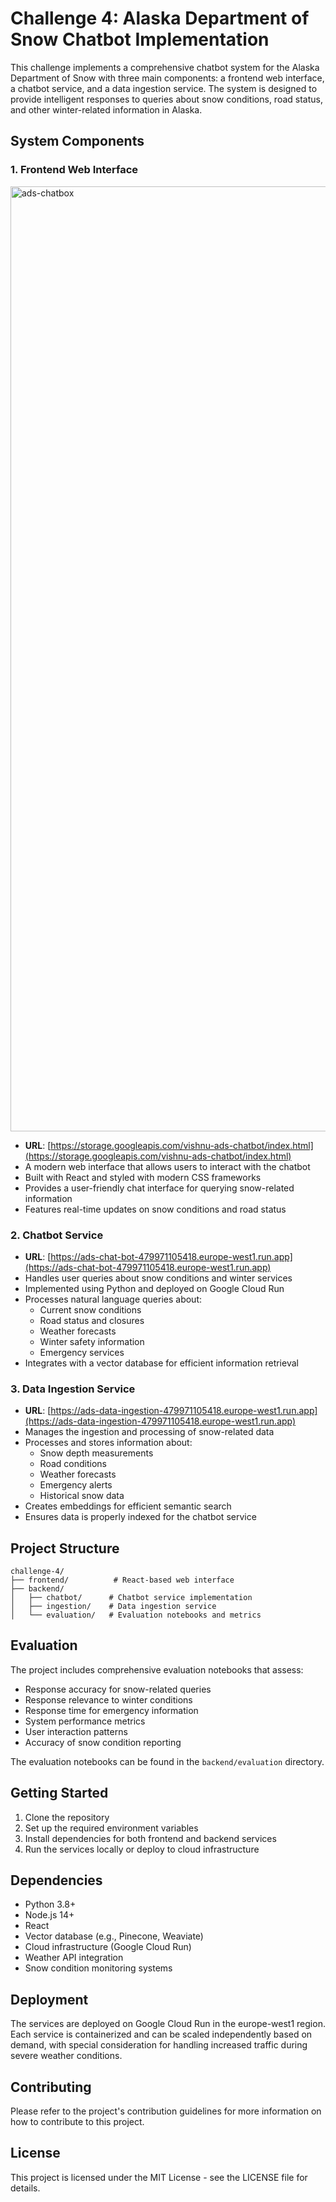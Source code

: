 # Challenge 4: Alaska Department of Snow Chatbot Implementation

This challenge implements a comprehensive chatbot system for the Alaska Department of Snow with three main components: a frontend web interface, a chatbot service, and a data ingestion service. The system is designed to provide intelligent responses to queries about snow conditions, road status, and other winter-related information in Alaska.

## System Components

### 1. Frontend Web Interface
<img width="1512" alt="ads-chatbox" src="https://github.com/user-attachments/assets/c1cdfb89-a6f3-4725-b1be-4891080e3d6f" />

- **URL**: [https://storage.googleapis.com/vishnu-ads-chatbot/index.html](https://storage.googleapis.com/vishnu-ads-chatbot/index.html)
- A modern web interface that allows users to interact with the chatbot
- Built with React and styled with modern CSS frameworks
- Provides a user-friendly chat interface for querying snow-related information
- Features real-time updates on snow conditions and road status

### 2. Chatbot Service

- **URL**: [https://ads-chat-bot-479971105418.europe-west1.run.app](https://ads-chat-bot-479971105418.europe-west1.run.app)
- Handles user queries about snow conditions and winter services
- Implemented using Python and deployed on Google Cloud Run
- Processes natural language queries about:
  - Current snow conditions
  - Road status and closures
  - Weather forecasts
  - Winter safety information
  - Emergency services
- Integrates with a vector database for efficient information retrieval

### 3. Data Ingestion Service

- **URL**: [https://ads-data-ingestion-479971105418.europe-west1.run.app](https://ads-data-ingestion-479971105418.europe-west1.run.app)
- Manages the ingestion and processing of snow-related data
- Processes and stores information about:
  - Snow depth measurements
  - Road conditions
  - Weather forecasts
  - Emergency alerts
  - Historical snow data
- Creates embeddings for efficient semantic search
- Ensures data is properly indexed for the chatbot service

## Project Structure

```
challenge-4/
├── frontend/          # React-based web interface
├── backend/
│   ├── chatbot/      # Chatbot service implementation
│   ├── ingestion/    # Data ingestion service
│   └── evaluation/   # Evaluation notebooks and metrics
```

## Evaluation

The project includes comprehensive evaluation notebooks that assess:

- Response accuracy for snow-related queries
- Response relevance to winter conditions
- Response time for emergency information
- System performance metrics
- User interaction patterns
- Accuracy of snow condition reporting

The evaluation notebooks can be found in the `backend/evaluation` directory.

## Getting Started

1. Clone the repository
2. Set up the required environment variables
3. Install dependencies for both frontend and backend services
4. Run the services locally or deploy to cloud infrastructure

## Dependencies

- Python 3.8+
- Node.js 14+
- React
- Vector database (e.g., Pinecone, Weaviate)
- Cloud infrastructure (Google Cloud Run)
- Weather API integration
- Snow condition monitoring systems

## Deployment

The services are deployed on Google Cloud Run in the europe-west1 region. Each service is containerized and can be scaled independently based on demand, with special consideration for handling increased traffic during severe weather conditions.

## Contributing

Please refer to the project's contribution guidelines for more information on how to contribute to this project.

## License

This project is licensed under the MIT License - see the LICENSE file for details.
